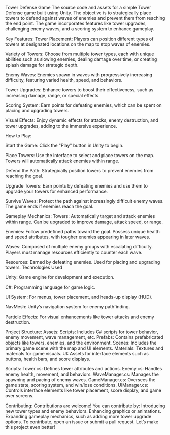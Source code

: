 Tower Defense Game 
The source code and assets for a simple Tower Defense game built using Unity. The objective is to strategically place towers to defend against waves of enemies and prevent them from reaching the end point. The game incorporates features like tower upgrades, challenging enemy waves, and a scoring system to enhance gameplay.

Key Features:
  Tower Placement:
    Players can position different types of towers at designated locations on the map to stop waves of enemies.

  Variety of Towers:
    Choose from multiple tower types, each with unique abilities such as slowing enemies, dealing damage over time, or creating splash damage for strategic depth.

  Enemy Waves:
    Enemies spawn in waves with progressively increasing difficulty, featuring varied health, speed, and behaviors.

  Tower Upgrades:
    Enhance towers to boost their effectiveness, such as increasing damage, range, or special effects.

  Scoring System:
    Earn points for defeating enemies, which can be spent on placing and upgrading towers.

  Visual Effects:
    Enjoy dynamic effects for attacks, enemy destruction, and tower upgrades, adding to the immersive experience.

How to Play:

Start the Game: Click the "Play" button in Unity to begin.

Place Towers: Use the interface to select and place towers on the map. Towers will automatically attack enemies within range.

Defend the Path: Strategically position towers to prevent enemies from reaching the goal.

Upgrade Towers: Earn points by defeating enemies and use them to upgrade your towers for enhanced performance.

Survive Waves: Protect the path against increasingly difficult enemy waves. The game ends if enemies reach the goal.


Gameplay Mechanics:
  Towers:
    Automatically target and attack enemies within range.
    Can be upgraded to improve damage, attack speed, or range.
    
  Enemies:
    Follow predefined paths toward the goal.
    Possess unique health and speed attributes, with tougher enemies appearing in later waves.
    
  Waves:
    Composed of multiple enemy groups with escalating difficulty.
    Players must manage resources efficiently to counter each wave.
    
  Resources:
    Earned by defeating enemies.
    Used for placing and upgrading towers.
    Technologies Used
    
Unity: Game engine for development and execution.

C#: Programming language for game logic.

UI System: For menus, tower placement, and heads-up display (HUD).

NavMesh: Unity’s navigation system for enemy pathfinding.

Particle Effects: For visual enhancements like tower attacks and enemy destruction.


Project Structure:
    Assets:
      Scripts: Includes C# scripts for tower behavior, enemy movement, wave management, etc.
      Prefabs: Contains prefabricated objects like towers, enemies, and the environment.
      Scenes: Includes the primary game scene with the map and UI elements.
      Materials: Textures and materials for game visuals.
      UI: Assets for interface elements such as buttons, health bars, and score displays.
      
  Scripts:
    Tower.cs: Defines tower attributes and actions.
    Enemy.cs: Handles enemy health, movement, and behaviors.
    WaveManager.cs: Manages the spawning and pacing of enemy waves.
    GameManager.cs: Oversees the game state, scoring system, and win/lose conditions.
    UIManager.cs: Controls interface elements like tower placement, score display, and game over screens.

Contributing:
  Contributions are welcome! You can contribute by:
    Introducing new tower types and enemy behaviors.
    Enhancing graphics or animations.
    Expanding gameplay mechanics, such as adding more tower upgrade options.
    To contribute, open an issue or submit a pull request. Let’s make this project even better!
